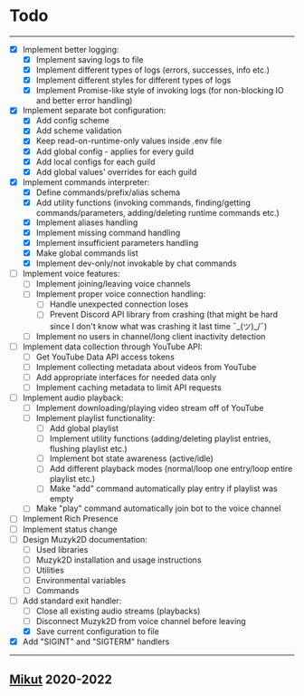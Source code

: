 # Todo

---

- [x] Implement better logging:
  - [x] Implement saving logs to file
  - [x] Implement different types of logs (errors, successes, info etc.)
  - [x] Implement different styles for different types of logs
  - [x] Implement Promise-like style of invoking logs (for non-blocking IO and better error handling)
- [x] Implement separate bot configuration:
  - [x] Add config scheme
  - [x] Add scheme validation
  - [x] Keep read-on-runtime-only values inside .env file
  - [x] Add global config - applies for every guild
  - [x] Add local configs for each guild
  - [x] Add global values' overrides for each guild
- [x] Implement commands interpreter:
  - [x] Define commands/prefix/alias schema
  - [x] Add utility functions (invoking commands, finding/getting commands/parameters, adding/deleting runtime commands etc.)
  - [x] Implement aliases handling
  - [x] Implement missing command handling
  - [x] Implement insufficient parameters handling
  - [x] Make global commands list
  - [x] Implement dev-only/not invokable by chat commands
- [ ] Implement voice features:
  - [ ] Implement joining/leaving voice channels
  - [ ] Implement proper voice connection handling:
    - [ ] Handle unexpected connection loses
    - [ ] Prevent Discord API library from crashing (that might be hard since I don't know what was crashing it last time ¯\_(ツ)_/¯)
  - [ ] Implement no users in channel/long client inactivity detection
- [ ] Implement data collection through YouTube API:
  - [ ] Get YouTube Data API access tokens
  - [ ] Implement collecting metadata about videos from YouTube
  - [ ] Add appropriate interfaces for needed data only
  - [ ] Implement caching metadata to limit API requests
- [ ] Implement audio playback:
  - [ ] Implement downloading/playing video stream off of YouTube
  - [ ] Implement playlist functionality:
    - [ ] Add global playlist
    - [ ] Implement utility functions (adding/deleting playlist entries, flushing playlist etc.)
    - [ ] Implement bot state awareness (active/idle)
    - [ ] Add different playback modes (normal/loop one entry/loop entire playlist etc.)
    - [ ] Make "add" command automatically play entry if playlist was empty
  - [ ] Make "play" command automatically join bot to the voice channel
- [ ] Implement Rich Presence
- [ ] Implement status change
- [ ] Design Muzyk2D documentation:
  - [ ] Used libraries
  - [ ] Muzyk2D installation and usage instructions
  - [ ] Utilities
  - [ ] Environmental variables
  - [ ] Commands
- [ ] Add standard exit handler:
  - [ ] Close all existing audio streams (playbacks)
  - [ ] Disconnect Muzyk2D from voice channel before leaving
  - [x] Save current configuration to file
- [x] Add "SIGINT" and "SIGTERM" handlers

---

## [Mikut](https://mikut.dev) 2020-2022
